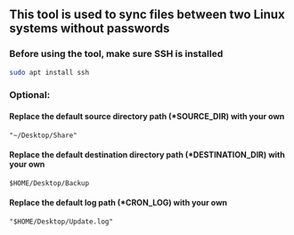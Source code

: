 ## This tool is used to sync files between two Linux systems without passwords
### Before using the tool, make sure SSH is installed 
```sh 
sudo apt install ssh
```


### Optional:
#### Replace the default source directory path (*SOURCE_DIR) with your own
```
"~/Desktop/Share"
```
#### Replace the default destination directory path (*DESTINATION_DIR) with your own 
```
$HOME/Desktop/Backup
```

#### Replace the default log path (*CRON_LOG) with your own 
```
"$HOME/Desktop/Update.log"
```
